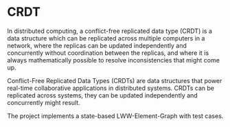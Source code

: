 # CRDT
In distributed computing, a conflict-free replicated data type (CRDT) is a data structure which can be replicated across multiple computers in a network, where the replicas can be updated independently and concurrently without coordination between the replicas, and where it is always mathematically possible to resolve inconsistencies that might come up.

Conflict-Free Replicated Data Types (CRDTs) are data structures that power real-time collaborative applications in distributed systems. CRDTs can be replicated across systems, they can be updated independently and concurrently might result.

The project implements a state-based LWW-Element-Graph with test cases.
